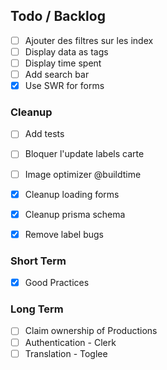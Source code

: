 ## Todo / Backlog

- [ ] Ajouter des filtres sur les index
- [ ] Display data as tags
- [ ] Display time spent
- [ ] Add search bar
- [x] Use SWR for forms

### Cleanup

- [ ] Add tests
- [ ] Bloquer l'update labels carte
- [ ] Image optimizer @buildtime
- [x] Cleanup loading forms
- [x] Cleanup prisma schema
- [x] Remove label bugs


### Short Term

- [x] Good Practices

### Long Term

- [ ] Claim ownership of Productions
- [ ] Authentication - Clerk
- [ ] Translation - Toglee
